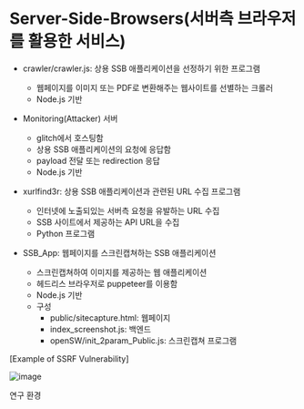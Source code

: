 # Server-Side-Browsers(서버측 브라우저를 활용한 서비스)

- crawler/crawler.js: 상용 SSB 애플리케이션을 선정하기 위한 프로그램
  - 웹페이지를 이미지 또는 PDF로 변환해주는 웹사이트를 선별하는 크롤러
  - Node.js 기반
    
- Monitoring(Attacker) 서버
  - glitch에서 호스팅함
  - 상용 SSB 애플리케이션의 요청에 응답함
  - payload 전달 또는 redirection 응답
  - Node.js 기반
    
- xurlfind3r: 상용 SSB 애플리케이션과 관련된 URL 수집 프로그램
  - 인터넷에 노출되있는 서버측 요청을 유발하는 URL 수집
  - SSB 사이트에서 제공하는 API URL을 수집
  - Python 프로그램
    
- SSB_App: 웹페이지를 스크린캡쳐하는 SSB 애플리케이션
  - 스크린캡쳐하여 이미지를 제공하는 웹 애플리케이션
  - 헤드리스 브라우저로 puppeteer를 이용함
  - Node.js 기반
  - 구성
    - public/sitecapture.html: 웹페이지
    - index_screenshot.js: 백엔드
    - openSW/init_2param_Public.js: 스크린캡쳐 프로그램

[Example of SSRF Vulnerability]

![image](https://github.com/zzyo1/server-side-browser/assets/148316898/0b6f779d-2100-445e-8f8a-af44e90e76bd)


연구 환경
